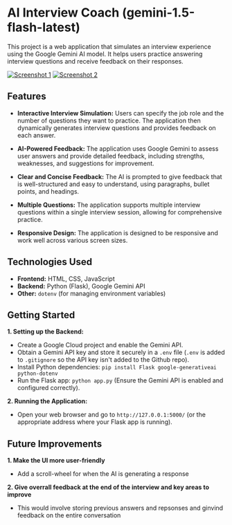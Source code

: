 # AI Interview Coach (gemini-1.5-flash-latest)

This project is a web application that simulates an interview experience using the Google Gemini AI model.  It helps users practice answering interview questions and receive feedback on their responses.

[![Screenshot 1](image1.png)](image1.png)
[![Screenshot 2](image2.png)](image2.png)


## Features

*   **Interactive Interview Simulation:**  Users can specify the job role and the number of questions they want to practice. The application then dynamically generates interview questions and provides feedback on each answer.

*   **AI-Powered Feedback:** The application uses Google Gemini to assess user answers and provide detailed feedback, including strengths, weaknesses, and suggestions for improvement.

*   **Clear and Concise Feedback:** The AI is prompted to give feedback that is well-structured and easy to understand, using paragraphs, bullet points, and headings.

*   **Multiple Questions:** The application supports multiple interview questions within a single interview session, allowing for comprehensive practice.

*   **Responsive Design:** The application is designed to be responsive and work well across various screen sizes.


## Technologies Used

*   **Frontend:** HTML, CSS, JavaScript
*   **Backend:** Python (Flask), Google Gemini API
*   **Other:**  `dotenv` (for managing environment variables)


## Getting Started

**1. Setting up the Backend:**

*   Create a Google Cloud project and enable the Gemini API.
*   Obtain a Gemini API key and store it securely in a `.env` file (`.env` is added to `.gitignore` so the API key isn't added to the Github repo).
*   Install Python dependencies: `pip install Flask google-generativeai python-dotenv`
*   Run the Flask app: `python app.py` (Ensure the Gemini API is enabled and configured correctly).

**2. Running the Application:**

*   Open your web browser and go to `http://127.0.0.1:5000/` (or the appropriate address where your Flask app is running).

## Future Improvements

**1. Make the UI more user-friendly**
*   Add a scroll-wheel for when the AI is generating a response

**2. Give overrall feedback at the end of the interview and key areas to improve**
*  This would involve storing previous answers and repsonses and ginvind feedback on the entire conversation
